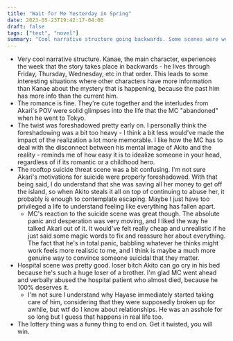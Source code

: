 ```yaml
---
title: "Wait for Me Yesterday in Spring"
date: 2023-05-23T19:42:17-04:00
draft: false
tags: ["text", "novel"]
summary: "Cool narrative structure going backwards. Some scenes were weird though. 7/10"
---
```


- Very cool narrative structure. Kanae, the main character, experiences the week that the story takes place in backwards - he lives through Friday, Thursday, Wednesday, etc in that order. This leads to some interesting situations where other characters have more information than Kanae about the mystery that is happening, because the past him has more info than the current him.
- The romance is fine. They're cute together and the interludes from Akari's POV were solid glimpses into the life that the MC "abandoned" when he went to Tokyo.
- The twist was foreshadowed pretty early on. I personally think the foreshadowing was a bit too heavy - I think a bit less would've made the impact of the realization a lot more memorable. I like how the MC has to deal with the disconnect between his mental image of Akito and the reality - reminds me of how easy it is to idealize someone in your head, regardless of if its romantic or a childhood hero.
- The rooftop suicide threat scene was a bit confusing. I'm not sure Akari's motivations for suicide were properly foreshadowed. With that being said, I do understand that she was saving all her money to get off the island, so when Akito steals it all on top of continuing to abuse her, it probably is enough to contemplate escaping. Maybe I just have too privileged a life to understand feeling like everything has fallen apart.
  - MC's reaction to the suicide scene was great though. The absolute panic and desperation was very moving, and I liked the way he talked Akari out of it. It would've felt really cheap and unrealistic if he just said some magic words to fix and reassure her about everything. The fact that he's in total panic, babbling whatever he thinks might work feels more realistic to me, and I think is maybe a much more genuine way to convince someone suicidal that they matter.
- Hospital scene was pretty good. loser bitch Akito can go cry in his bed because he's such a huge loser of a brother. I'm glad MC went ahead and verbally abused the hospital patient who almost died, because he 100% deserves it.
  - I'm not sure I understand why Hayase immediately started taking care of him, considering that they were supposedly broken up for awhile, but wtf do I know about relationships. He was an asshole for so long but I guess that happens in real life too.
- The lottery thing was a funny thing to end on. Get it twisted, you will win.
